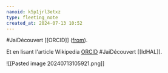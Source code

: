 ```yaml
---
nanoid: k5p1jrl3etxz
type: fleeting_note
created_at: 2024-07-13 10:52
---
```

#JaiDécouvert [[ORCID]] ([from](https://www.arthurperret.fr/)).

Et en lisant l'article Wikipedia [ORCID](https://fr.wikipedia.org/wiki/ORCID) #JaiDécouvert [[IdHAL]].

![[Pasted image 20240713105921.png]]
